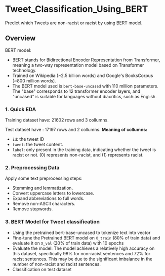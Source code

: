 # Tweet_Classification_Using_BERT
Predict which Tweets are non-racist or racist by using BERT model.

## Overview
BERT model:
- BERT stands for Bidirectional Encoder Representation from Transformer, meaning a two-way representation model based on Transformer technology.
- Trained on Wikipedia (~2.5 billion words) and Google's BooksCorpus (~800 million words).
- The BERT model used is `bert-base-uncased` with 110 million parameters. The "base" corresponds to 12 transformer encoder layers, and "uncased" is suitable for languages without diacritics, such as English.

### 1. Quick EDA

Training dataset have: 21602 rows and 3 collumns.

Test dataset have : 17197 rows and 2 collumns.
**Meaning of collumns:**
* `id`: the tweet ID
* `tweet`:  the tweet content.
* `label`: only present in the training data, indicating whether the tweet is racist or not. (0) represents non-racist, and (1) represents racist.

### 2. Preprocessing Data

Apply some text preprocessing steps:
* Stemming and lemmatization.
* Convert uppercase letters to lowercase.
* Expand abbreviations to full words.
* Remove non-ASCII characters.
* Remove stopwords.

### 3. BERT Model for Tweet classification

* Using the pretrained bert-base-uncased to tokenize text into vector
* Fine-tune the Pretrained BERT model on `X_train` (80% of train data) and evaluate it on `X_val` (20% of train data) with 10 epochs
* Evaluate the model: The model achieves a relatively high accuracy on this dataset, specifically 98% for non-racist sentences and 72% for racist sentences. This may be due to the significant imbalance in the number of non-racist and racist sentences.
* Classification on test dataset
